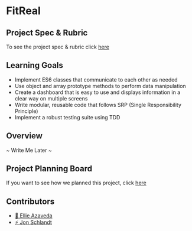 # FitReal

## Project Spec & Rubric

To see the project spec & rubric click [here](https://frontend.turing.io/projects/fitlit.html)

## Learning Goals

- Implement ES6 classes that communicate to each other as needed
- Use object and array prototype methods to perform data manipulation
- Create a dashboard that is easy to use and displays information in a clear way on multiple screens
- Write modular, reusable code that follows SRP (Single Responsibility Principle)
- Implement a robust testing suite using TDD

## Overview

~ Write Me Later ~

## Project Planning Board

If you want to see how we planned this project, click [here](https://trello.com/b/KbUmYFr7)

## Contributors

- [🧚 Ellie Azaveda](https://github.com/EllieAzaveda)
- [⚡️ Jon Schlandt](https://github.com/jon-schlandt)

